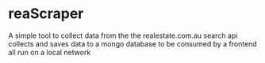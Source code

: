 # reaScraper

A simple tool to collect data from the the realestate.com.au search api
collects and saves data to a mongo database to be consumed by a frontend all run on a local network
